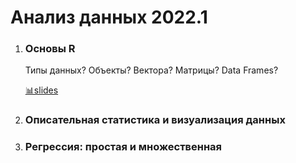 # Анализ данных 2022.1



1. ### Основы R

   Типы данных? Объекты? Вектора? Матрицы? Data Frames? 

   [📊slides](./1_basic/slides.html)

   

2. ### Описательная статистика и визуализация данных

   

   

3. ### Регрессия: простая и множественная



